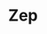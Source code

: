 ---
draft: false
title: Zep
content:
  id: zep
  name: Zep
  logo: /images/development/others/zep/logo.png
  website: https://www.getzep.com/
  iframe_website: /website/development/others/zep
  dashboardImage: /images/development/others/zep/screenshot-1.png
  short_description: Long-Term Memory for AI Assistants it Recall, understand, and extract data from chat histories.
  description: Long-Term Memory for ‍AI Assistants. Recall, understand, and extract data from chat histories. Power personalized AI experiences.
  features:
    - title: Your Assistant will never forget a user.
      description: Automagically populate prompts with relevant facts and summaries from past conversations, no matter how distant.
    - title: Classify conversations instantly.
      description: Understand user intent and emotion, segment users, and more. Route chains based on semantic context, and trigger events. All without adding latency to your user experience.
    - title: Extract structured data from dialog, quickly and accurately.
      description: "Extract structured data from chat conversations, more accurately and faster than your LLM provider's JSON mode."
    - title: Simple, high-performance RAG
      description: Add business data and documents relevant to the current conversation to your prompts. No vector database is needed.
  screenshots:
    - /images/development/others/zep/screenshot-1.png
    - /images/development/others/zep/screenshot-2.png
---